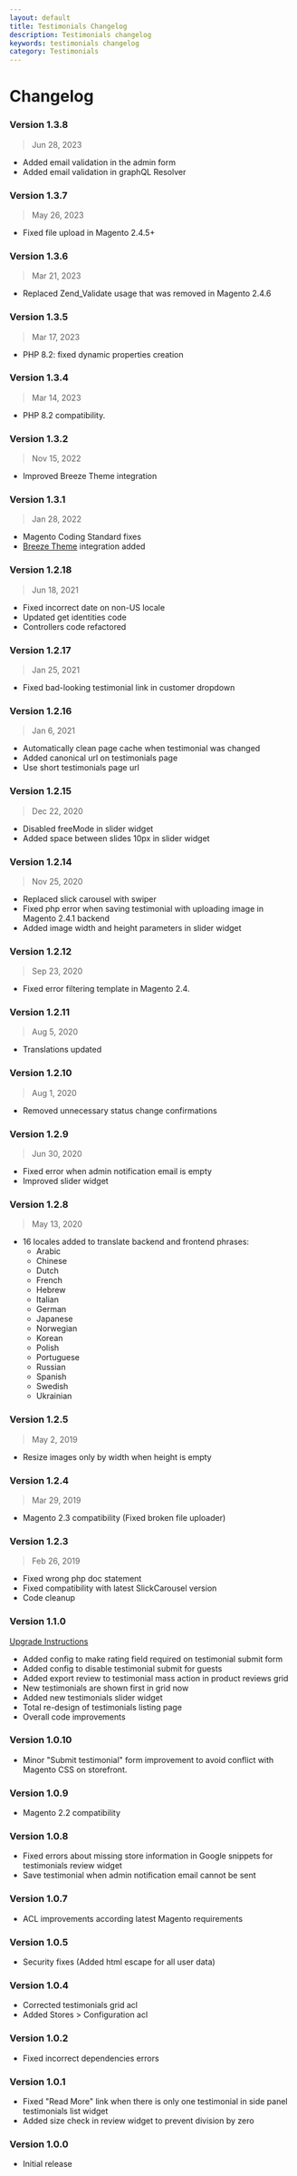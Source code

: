 ```yaml
---
layout: default
title: Testimonials Changelog
description: Testimonials changelog
keywords: testimonials changelog
category: Testimonials
---
```


# Changelog

### Version 1.3.8

> Jun 28, 2023

 -  Added email validation in the admin form
 -  Added email validation in graphQL Resolver

### Version 1.3.7

> May 26, 2023

 -  Fixed file upload in Magento 2.4.5+

### Version 1.3.6

> Mar 21, 2023

 -  Replaced Zend_Validate usage that was removed in Magento 2.4.6

### Version 1.3.5

> Mar 17, 2023

 -  PHP 8.2: fixed dynamic properties creation

### Version 1.3.4

> Mar 14, 2023

 -  PHP 8.2 compatibility.

### Version 1.3.2

> Nov 15, 2022

 -  Improved Breeze Theme integration

### Version 1.3.1

> Jan 28, 2022

 -  Magento Coding Standard fixes
 -  [Breeze Theme](https://breezefront.com) integration added

### Version 1.2.18

> Jun 18, 2021

 -  Fixed incorrect date on non-US locale
 -  Updated get identities code
 -  Controllers code refactored

### Version 1.2.17

> Jan 25, 2021

 -  Fixed bad-looking testimonial link in customer dropdown

### Version 1.2.16

> Jan 6, 2021

 -  Automatically clean page cache when testimonial was changed
 -  Added canonical url on testimonials page
 -  Use short testimonials page url

### Version 1.2.15

> Dec 22, 2020

 -  Disabled freeMode in slider widget
 -  Added space between slides 10px in slider widget

### Version 1.2.14

> Nov 25, 2020

  - Replaced slick carousel with swiper
  - Fixed php error when saving testimonial with uploading image in Magento 2.4.1 backend
  - Added image width and height parameters in slider widget

### Version 1.2.12

> Sep 23, 2020

  - Fixed error filtering template in Magento 2.4.

### Version 1.2.11

> Aug 5, 2020

 -  Translations updated

### Version 1.2.10

> Aug 1, 2020

 -  Removed unnecessary status change confirmations

### Version 1.2.9

> Jun 30, 2020

 -  Fixed error when admin notification email is empty
 -  Improved slider widget

### Version 1.2.8

> May 13, 2020

 -  16 locales added to translate backend and frontend phrases:
    - Arabic
    - Chinese
    - Dutch
    - French
    - Hebrew
    - Italian
    - German
    - Japanese
    - Norwegian
    - Korean
    - Polish
    - Portuguese
    - Russian
    - Spanish
    - Swedish
    - Ukrainian

### Version 1.2.5

> May 2, 2019

 -  Resize images only by width when height is empty

### Version 1.2.4

> Mar 29, 2019

 -  Magento 2.3 compatibility (Fixed broken file uploader)

### Version 1.2.3

> Feb 26, 2019

 -  Fixed wrong php doc statement
 -  Fixed compatibility with latest SlickCarousel version
 -  Code cleanup

### Version 1.1.0

[Upgrade Instructions](/m2/extensions/testimonials/upgrade-instructions)

 -  Added config to make rating field required on testimonial submit form
 -  Added config to disable testimonial submit for guests
 -  Added export review to testimonial mass action in product reviews grid
 -  New testimonials are shown first in grid now
 -  Added new testimonials slider widget
 -  Total re-design of testimonials listing page
 -  Overall code improvements

### Version 1.0.10

 -  Minor "Submit testimonial" form improvement to avoid conflict with Magento CSS on storefront.

### Version 1.0.9

 -  Magento 2.2 compatibility

### Version 1.0.8

 -  Fixed errors about missing store information in Google snippets
for testimonials review widget
 -  Save testimonial when admin notification email cannot be sent

### Version 1.0.7

 -  ACL improvements according latest Magento requirements

### Version 1.0.5

 -  Security fixes (Added html escape for all user data)

### Version 1.0.4

 -  Corrected testimonials grid acl
 -  Added Stores > Configuration acl

### Version 1.0.2

 -  Fixed incorrect dependencies errors

### Version 1.0.1

 -  Fixed "Read More" link when there is only one testimonial in side panel testimonials list widget
 -  Added size check in review widget to prevent division by zero

### Version 1.0.0

 -  Initial release
